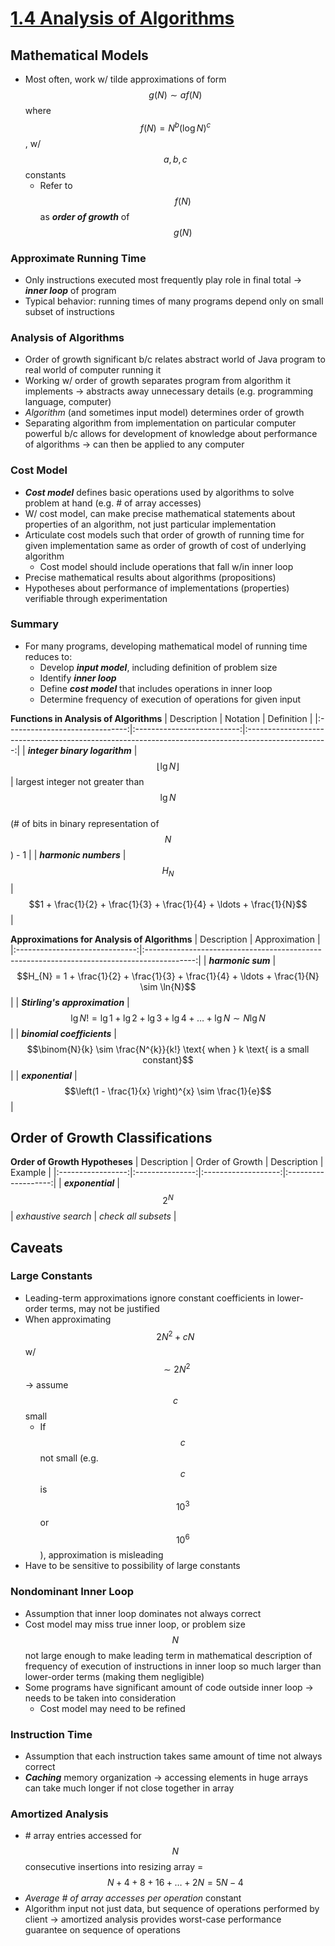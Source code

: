 # [1.4 Analysis of Algorithms](http://algs4.cs.princeton.edu/14analysis/)

## Mathematical Models
* Most often, work w/ tilde approximations of form $$g(N) \sim af(N)$$ where $$f(N) = N^{b} (\log{N})^{c}$$, w/ $$a, b, c$$ constants
    * Refer to $$f(N)$$ as ***order of growth*** of $$g(N)$$

### Approximate Running Time
* Only instructions executed most frequently play role in final total → ***inner loop*** of program
* Typical behavior: running times of many programs depend only on small subset of instructions

### Analysis of Algorithms
* Order of growth significant b/c relates abstract world of Java program to real world of computer running it
* Working w/ order of growth separates program from algorithm it implements → abstracts away unnecessary details (e.g. programming language, computer)
* *Algorithm* (and sometimes input model) determines order of growth
* Separating algorithm from implementation on particular computer powerful b/c allows for development of knowledge about performance of algorithms → can then be applied to any computer

### Cost Model
* ***Cost model*** defines basic operations used by algorithms to solve problem at hand (e.g. # of array accesses)
* W/ cost model, can make precise mathematical statements about properties of an algorithm, not just particular implementation
* Articulate cost models such that order of growth of running time for given implementation same as order of growth of cost of underlying algorithm
    * Cost model should include operations that fall w/in inner loop
* Precise mathematical results about algorithms (propositions)
* Hypotheses about performance of implementations (properties) verifiable through experimentation

### Summary
* For many programs, developing mathematical model of running time reduces to:
    * Develop ***input model***, including definition of problem size
    * Identify ***inner loop***
    * Define ***cost model*** that includes operations in inner loop
    * Determine frequency of execution of operations for given input

**Functions in Analysis of Algorithms**
| Description                    | Notation                   | Definition                                                                                         |
|:------------------------------:|:--------------------------:|:--------------------------------------------------------------------------------------------------:|
| ***integer binary logarithm*** | $$\lfloor \lg{N} \rfloor$$ | largest integer not greater than $$\lg{N}$$ <br> (# of bits in binary representation of $$N$$) - 1 |
| ***harmonic numbers***         | $$H_{N}$$                  | $$1 + \frac{1}{2} + \frac{1}{3} + \frac{1}{4} + \ldots + \frac{1}{N}$$                             |

**Approximations for Analysis of Algorithms**
| Description                    | Approximation                                                                              |
|:------------------------------:|:------------------------------------------------------------------------------------------:|
| ***harmonic sum***             | $$H_{N} = 1 + \frac{1}{2} + \frac{1}{3} + \frac{1}{4} + \ldots + \frac{1}{N} \sim \ln{N}$$ |
| ***Stirling's approximation*** | $$\lg{N!} = \lg{1} + \lg{2} + \lg{3} + \lg{4} + \ldots + \lg{N} \sim N \lg{N}$$            |
| ***binomial coefficients***    | $$\binom{N}{k} \sim \frac{N^{k}}{k!} \text{ when } k \text{ is a small constant}$$         |
| ***exponential***              | $$\left(1 - \frac{1}{x} \right)^{x} \sim \frac{1}{e}$$                                     |

## Order of Growth Classifications

**Order of Growth Hypotheses**
| Description       | Order of Growth | Description         | Example             |
|:-----------------:|:---------------:|:-------------------:|:-------------------:|
| ***exponential*** | $$2^{N}$$       | *exhaustive search* | *check all subsets* |

## Caveats

### Large Constants
* Leading-term approximations ignore constant coefficients in lower-order terms, may not be justified
* When approximating $$2N^{2} + cN$$ w/ $$\sim 2N^{2}$$ → assume $$c$$ small
    * If $$c$$ not small (e.g. $$c$$ is $$10^{3}$$ or $$10^{6}$$), approximation is misleading
* Have to be sensitive to possibility of large constants

### Nondominant Inner Loop
* Assumption that inner loop dominates not always correct
* Cost model may miss true inner loop, or problem size $$N$$ not large enough to make leading term in mathematical description of frequency of execution of instructions in inner loop so much larger than lower-order terms (making them negligible)
* Some programs have significant amount of code outside inner loop → needs to be taken into consideration
    * Cost model may need to be refined

### Instruction Time
* Assumption that each instruction takes same amount of time not always correct
* ***Caching*** memory organization → accessing elements in huge arrays can take much longer if not close together in array

### Amortized Analysis
* \# array entries accessed for $$N$$ consecutive insertions into resizing array = $$N + 4 + 8 + 16 + \ldots + 2N = 5N - 4$$
* *Average # of array accesses per operation* constant
* Algorithm input not just data, but sequence of operations performed by client → amortized analysis provides worst-case performance guarantee on sequence of operations
